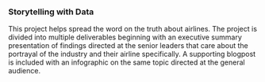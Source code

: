 ### Storytelling with Data
This project helps spread the word on the truth about airlines. The project is divided into multiple deliverables beginning with an executive summary presentation of findings directed at the senior leaders that care about the portrayal of the industry and their airline specifically. A supporting blogpost is included with an infographic on the same topic directed at the general audience.
